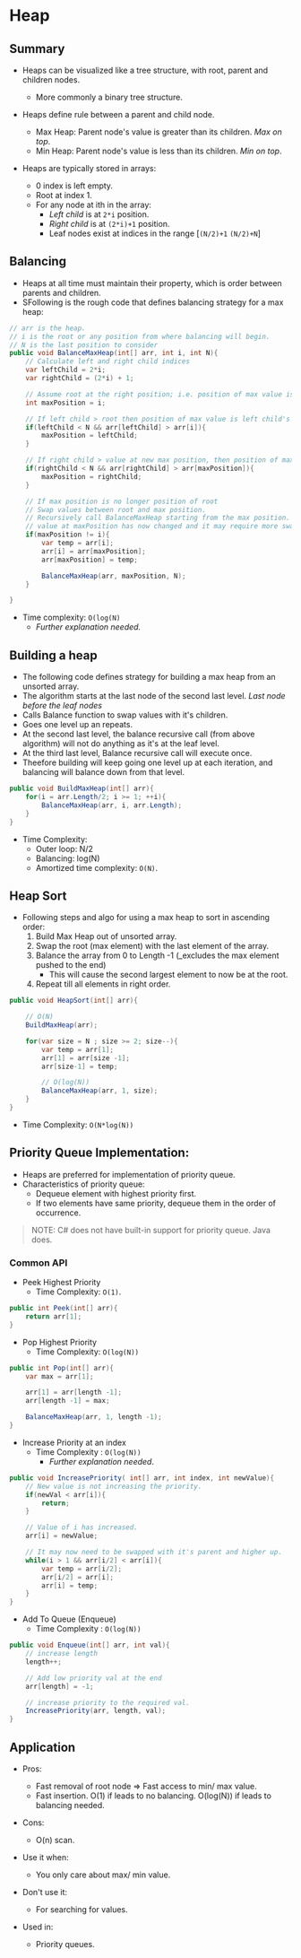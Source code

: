 # Heap

## Summary
- Heaps can be visualized like a tree structure, with root, parent and children nodes. 
    - More commonly a binary tree structure.
- Heaps define rule between a parent and child node.
    - Max Heap: Parent node's value is greater than its children. _Max on top_.
    - Min Heap: Parent node's value is less than its children. _Min on top_.

- Heaps are typically stored in arrays:
    - 0 index is left empty.
    - Root at index 1. 
    - For any node at ith in the array:
        - _Left child_ is at `2*i` position.
        - _Right child_ is at `(2*i)+1` position. 
        - Leaf nodes exist at indices in the range [`(N/2)+1` `(N/2)+N`]

## Balancing
- Heaps at all time must maintain their property, which is order between parents and children.
- SFollowing is the rough code that defines balancing strategy for a max heap:
``` C#
// arr is the heap.
// i is the root or any position from where balancing will begin.
// N is the last position to consider
public void BalanceMaxHeap(int[] arr, int i, int N){
    // Calculate left and right child indices
    var leftChild = 2*i;
    var rightChild = (2*i) + 1;

    // Assume root at the right position; i.e. position of max value is the root.
    int maxPosition = i;

    // If left child > root then position of max value is left child's position.
    if(leftChild < N && arr[leftChild] > arr[i]){
        maxPosition = leftChild;
    }

    // If right child > value at new max position, then position of max value is right child's position.
    if(rightChild < N && arr[rightChild] > arr[maxPosition]){
        maxPosition = rightChild;
    }

    // If max position is no longer position of root
    // Swap values between root and max position.
    // Recursively call BalanceMaxHeap starting from the max position. 
    // value at maxPosition has now changed and it may require more swaps going down.
    if(maxPosition != i){
        var temp = arr[i];
        arr[i] = arr[maxPosition];
        arr[maxPosition] = temp;

        BalanceMaxHeap(arr, maxPosition, N);
    }

}
```
- Time complexity: `O(log(N)`
    - _Further explanation needed._

## Building a heap
- The following code defines strategy for building a max heap from an unsorted array. 
- The algorithm starts at the last node of the second last level. _Last node before the leaf nodes_
- Calls Balance function to swap values with it's children. 
- Goes one level up an repeats. 
- At the second last level, the balance recursive call (from above algorithm) will not do anything as it's at the leaf level.
- At the third last level, Balance recursive call will execute once.
- Theefore building will keep going one level up at each iteration, and balancing will balance down from that level. 

``` C#
public void BuildMaxHeap(int[] arr){
    for(i = arr.Length/2; i >= 1; ++i){
        BalanceMaxHeap(arr, i, arr.Length);
    }
}
```
- Time Complexity:
    - Outer loop: N/2
    - Balancing: log(N)
    - Amortized time complexity: `O(N)`.

## Heap Sort
- Following steps and algo for using a max heap to sort in ascending order:
    1. Build Max Heap out of unsorted array.
    2. Swap the root (max element) with the last element of the array. 
    3. Balance the array from 0 to Length -1 (_excludes the max element pushed to the end)
        - This will cause the second largest element to now be at the root.
    4. Repeat till all elements in right order.
``` C#
public void HeapSort(int[] arr){

    // O(N)
    BuildMaxHeap(arr); 

    for(var size = N ; size >= 2; size--){
        var temp = arr[1];
        arr[1] = arr[size -1];
        arr[size-1] = temp;

        // O(log(N))
        BalanceMaxHeap(arr, 1, size);
    }
}
```
- Time Complexity: `O(N*log(N))`

## Priority Queue Implementation:
- Heaps are preferred for implementation of priority queue. 
- Characteristics of priority queue: 
    - Dequeue element with highest priority first. 
    - If two elements have same priority, dequeue them in the order of occurrence.

> NOTE: C# does not have built-in support for priority queue. Java does.

### Common API
- Peek Highest Priority
    - Time Complexity: `O(1)`.
``` C#
public int Peek(int[] arr){
    return arr[1];
}
```
- Pop Highest Priority
    - Time Complexity: `O(log(N))`
``` C#
public int Pop(int[] arr){
    var max = arr[1];

    arr[1] = arr[length -1];
    arr[length -1] = max;

    BalanceMaxHeap(arr, 1, length -1);
}
```
- Increase Priority at an index
    - Time Complexity : `O(log(N))`
        - _Further explanation needed_.
``` C#
public void IncreasePriority( int[] arr, int index, int newValue){
    // New value is not increasing the priority.
    if(newVal < arr[i]){
        return;
    }

    // Value of i has increased.
    arr[i] = newValue; 

    // It may now need to be swapped with it's parent and higher up. 
    while(i > 1 && arr[i/2] < arr[i]){
        var temp = arr[i/2];
        arr[i/2] = arr[i];
        arr[i] = temp;
    }
}
```
- Add To Queue (Enqueue)
    - Time Complexity : `O(log(N))`
``` C#
public void Enqueue(int[] arr, int val){
    // increase length
    length++;

    // Add low priority val at the end
    arr[length] = -1; 

    // increase priority to the required val.
    IncreasePriority(arr, length, val);
}
```

## Application
- Pros:
    - Fast removal of root node => Fast access to min/ max value.
    - Fast insertion. O(1) if leads to no balancing. O(log(N)) if leads to balancing needed.
- Cons: 
    - O(n) scan.

- Use it when:
    - You only care about max/ min value.

- Don't use it:
    - For searching for values.

- Used in:
    - Priority queues.




